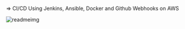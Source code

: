 => CI/CD Using Jenkins, Ansible, Docker and Github Webhooks on AWS


![readmeimg](https://github.com/user-attachments/assets/f9246577-fba3-4be6-99c9-ccad37f5424a)
